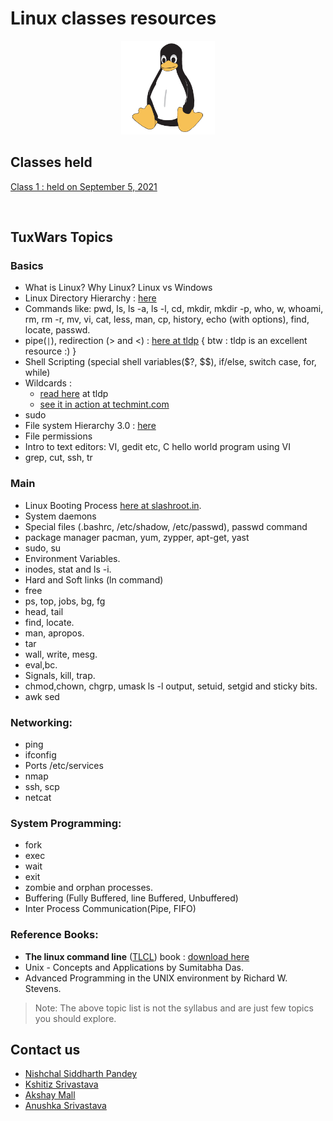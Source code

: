# Linux classes resources
<div align="center"><img src="Tux.png" height="150"/></div>

## Classes held

[Class 1 : held on September 5, 2021](2021_09_05_LinuxClass-1)

<br>

## TuxWars Topics

### Basics
* What is Linux? Why Linux? Linux vs Windows
* Linux Directory Hierarchy : [here](https://refspecs.linuxfoundation.org/FHS_3.0/fhs-3.0.pdf)
* Commands like: pwd, ls, ls -a, ls -l, cd, mkdir, mkdir -p, who, w, whoami, rm, rm -r, mv, vi, cat, less, man, cp, history, echo (with options), find, locate, passwd.
* pipe(<code>&#124;</code>), redirection (> and <) : [here at tldp](https://www.tldp.org/LDP/abs/html/io-redirection.html) { btw : tldp is an excellent resource :) }
* Shell Scripting (special shell variables($?, $$), if/else, switch case, for, while)
* Wildcards :
    * [read here](http://tldp.org/LDP/GNU-Linux-Tools-Summary/html/x11655.htm) at tldp
    * [see it in action at techmint.com](https://www.tecmint.com/use-wildcards-to-match-filenames-in-linux/)
* sudo
* File system Hierarchy 3.0 : [here](https://refspecs.linuxfoundation.org/FHS_3.0/fhs-3.0.pdf)
* File permissions
* Intro to text editors: VI, gedit etc, C hello world program using VI
* grep, cut, ssh, tr

### Main
* Linux Booting Process [here at slashroot.in](https://www.slashroot.in/linux-booting-process-step-step-tutorial-understanding-linux-boot-sequence).
* System daemons 
* Special files (.bashrc, /etc/shadow, /etc/passwd), passwd command
* package manager pacman, yum, zypper, apt-get, yast
* sudo, su
* Environment Variables.
* inodes, stat and ls -i.
* Hard and Soft links (ln command)
* free
* ps, top, jobs, bg, fg
* head, tail
* find, locate.
* man, apropos.
* tar
* wall, write, mesg. 
* eval,bc.
* Signals, kill, trap.
* chmod,chown, chgrp, umask ls -l output, setuid, setgid and sticky bits.
* awk sed

### Networking:
* ping
* ifconfig
* Ports /etc/services
* nmap
* ssh, scp
* netcat

### System Programming:
* fork
* exec
* wait
* exit
* zombie and orphan processes.
* Buffering (Fully Buffered, line Buffered, Unbuffered)
* Inter Process Communication(Pipe, FIFO)

### Reference Books:
* **The linux command line** ([TLCL](https://linuxcommand.org/tlcl.php)) book : [download here](https://sourceforge.net/projects/linuxcommand/files/TLCL/19.01/TLCL-19.01.pdf/download)
* Unix - Concepts and Applications by Sumitabha Das.
* Advanced Programming in the UNIX environment by Richard W. Stevens.

> Note: The above topic list is not the syllabus and are just few topics you should explore.

## Contact us

- [Nishchal Siddharth Pandey](https://teams.microsoft.com/l/chat/0/0?users=nishchal.siddharth@mnnit.ac.in)
- [Kshitiz Srivastava](https://teams.microsoft.com/l/chat/0/0?users=kshitiz.srivastava@mnnit.ac.in)
- [Akshay Mall](https://teams.microsoft.com/l/chat/0/0?users=akshay.mall@mnnit.ac.in)
- [Anushka Srivastava](https://teams.microsoft.com/l/chat/0/0?users=anushka.s@mnnit.ac.in)
